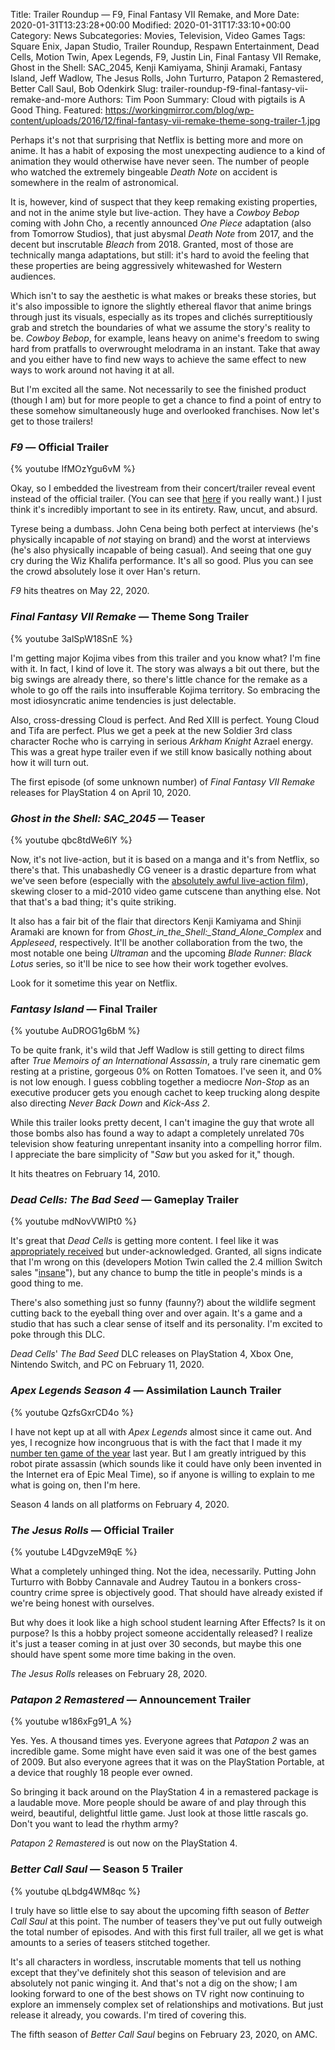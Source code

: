 Title: Trailer Roundup — F9, Final Fantasy VII Remake, and More
Date: 2020-01-31T13:23:28+00:00
Modified: 2020-01-31T17:33:10+00:00
Category: News
Subcategories: Movies, Television, Video Games
Tags: Square Enix, Japan Studio, Trailer Roundup, Respawn Entertainment, Dead Cells, Motion Twin, Apex Legends, F9, Justin Lin, Final Fantasy VII Remake, Ghost in the Shell: SAC_2045, Kenji Kamiyama, Shinji Aramaki, Fantasy Island, Jeff Wadlow, The Jesus Rolls, John Turturro, Patapon 2 Remastered, Better Call Saul, Bob Odenkirk
Slug: trailer-roundup-f9-final-fantasy-vii-remake-and-more
Authors: Tim Poon
Summary: Cloud with pigtails is A Good Thing.
Featured: https://workingmirror.com/blog/wp-content/uploads/2016/12/final-fantasy-vii-remake-theme-song-trailer-1.jpg

Perhaps it's not that surprising that Netflix is betting more and more on anime. It has a habit of exposing the most unexpecting audience to a kind of animation they would otherwise have never seen. The number of people who watched the extremely bingeable *Death Note* on accident is somewhere in the realm of astronomical.

It is, however, kind of suspect that they keep remaking existing properties, and not in the anime style but live-action. They have a *Cowboy Bebop* coming with John Cho, a recently announced *One Piece* adaptation (also from Tomorrow Studios), that just abysmal *Death Note* from 2017, and the decent but inscrutable *Bleach* from 2018. Granted, most of those are technically manga adaptations, but still: it's hard to avoid the feeling that these properties are being aggressively whitewashed for Western audiences.

Which isn't to say the aesthetic is what makes or breaks these stories, but it's also impossible to ignore the slightly ethereal flavor that anime brings through just its visuals, especially as its tropes and clichés surreptitiously grab and stretch the boundaries of what we assume the story's reality to be. *Cowboy Bebop*, for example, leans heavy on anime's freedom to swing hard from pratfalls to overwrought melodrama in an instant. Take that away and you either have to find new ways to achieve the same effect to new ways to work around not having it at all.

But I'm excited all the same. Not necessarily to see the finished product (though I am) but for more people to get a chance to find a point of entry to these somehow simultaneously huge and overlooked franchises. Now let's get to those trailers!

### *F9* — Official Trailer

{% youtube IfMOzYgu6vM %}

Okay, so I embedded the livestream from their concert/trailer reveal event instead of the official trailer. (You can see that [here](https://www.youtube.com/watch?v=aSiDu3Ywi8E) if you really want.) I just think it's incredibly important to see in its entirety. Raw, uncut, and absurd.

Tyrese being a dumbass. John Cena being both perfect at interviews (he's physically incapable of *not* staying on brand) and the worst at interviews (he's also physically incapable of being casual). And seeing that one guy cry during the Wiz Khalifa performance. It's all so good. Plus you can see the crowd absolutely lose it over Han's return.

*F9* hits theatres on May 22, 2020.

### *Final Fantasy VII Remake* — Theme Song Trailer

{% youtube 3alSpW18SnE %}

I'm getting major Kojima vibes from this trailer and you know what? I'm fine with it. In fact, I kind of love it. The story was always a bit out there, but the big swings are already there, so there's little chance for the remake as a whole to go off the rails into insufferable Kojima territory. So embracing the most idiosyncratic anime tendencies is just delectable.

Also, cross-dressing Cloud is perfect. And Red XIII is perfect. Young Cloud and Tifa are perfect. Plus we get a peek at the new Soldier 3rd class character Roche who is carrying in serious *Arkham Knight* Azrael energy. This was a great hype trailer even if we still know basically nothing about how it will turn out.

The first episode (of some unknown number) of *Final Fantasy VII Remake* releases for PlayStation 4 on April 10, 2020.

### *Ghost in the Shell: SAC_2045* — Teaser

{% youtube qbc8tdWe6lY %}

Now, it's not live-action, but it is based on a manga and it's from Netflix, so there's that. This unabashedly CG veneer is a drastic departure from what we've seen before (especially with the [absolutely awful live-action film](https://workingmirror.com/2017/03/31/ghost-in-the-shell-review/)), skewing closer to a mid-2010 video game cutscene than anything else. Not that that's a bad thing; it's quite striking.

It also has a fair bit of the flair that directors Kenji Kamiyama and Shinji Aramaki are known for from *Ghost_in_the_Shell:_Stand_Alone_Complex* and *Appleseed*, respectively. It'll be another collaboration from the two, the most notable one being *Ultraman* and the upcoming *Blade Runner: Black Lotus* series, so it'll be nice to see how their work together evolves.

Look for it sometime this year on Netflix.

### *Fantasy Island* — Final Trailer

{% youtube AuDROG1g6bM %}

To be quite frank, it's wild that Jeff Wadlow is still getting to direct films after *True Memoirs of an International Assassin*, a truly rare cinematic gem resting at a pristine, gorgeous 0% on Rotten Tomatoes. I've seen it, and 0% is not low enough. I guess cobbling together a mediocre *Non-Stop* as an executive producer gets you enough cachet to keep trucking along despite also directing *Never Back Down* and *Kick-Ass 2*.

While this trailer looks pretty decent, I can't imagine the guy that wrote all those bombs also has found a way to adapt a completely unrelated 70s television show featuring unrepentant insanity into a compelling horror film. I appreciate the bare simplicity of "*Saw* but you asked for it," though.

It hits theatres on February 14, 2010.

### *Dead Cells: The Bad Seed* — Gameplay Trailer

{% youtube mdNovVWIPt0 %}

It's great that *Dead Cells* is getting more content. I feel like it was [appropriately received](https://workingmirror.com/2017/05/24/you-should-probably-play-dead-cells/) but under-acknowledged. Granted, all signs indicate that I'm wrong on this (developers Motion Twin called the 2.4 million Switch sales "[insane](https://www.gamasutra.com/view/news/351027/Dead_Cells_crosses_24_million_sales_thanks_to_ridiculous_performance_on_Switch.php)"), but any chance to bump the title in people's minds is a good thing to me.

There's also something just so funny (faunny?) about the wildlife segment cutting back to the eyeball thing over and over again. It's a game and a studio that has such a clear sense of itself and its personality. I'm excited to poke through this DLC.

*Dead Cells*' *The Bad Seed* DLC releases on PlayStation 4, Xbox One, Nintendo Switch, and PC on February 11, 2020.

### *Apex Legends Season 4* — Assimilation Launch Trailer

{% youtube QzfsGxrCD4o %}

I have not kept up at all with *Apex Legends* almost since it came out. And yes, I recognize how incongruous that is with the fact that I made it my [number ten game of the year](https://workingmirror.com/2019/12/18/the-year-in-review-10-apex-legends/) last year. But I am greatly intrigued by this robot pirate assassin (which sounds like it could have only been invented in the Internet era of Epic Meal Time), so if anyone is willing to explain to me what is going on, then I'm here.

Season 4 lands on all platforms on February 4, 2020.

### *The Jesus Rolls* — Official Trailer

{% youtube L4DgvzeM9qE %}

What a completely unhinged thing. Not the idea, necessarily. Putting John Turturro with Bobby Cannavale and Audrey Tautou in a bonkers cross-country crime spree is objectively good. That should have already existed if we're being honest with ourselves.

But why does it look like a high school student learning After Effects? Is it on purpose? Is this a hobby project someone accidentally released? I realize it's just a teaser coming in at just over 30 seconds, but maybe this one should have spent some more time baking in the oven.

*The Jesus Rolls* releases on February 28, 2020.

### *Patapon 2 Remastered* — Announcement Trailer

{% youtube w186xFg91_A %}

Yes. Yes. A thousand times yes. Everyone agrees that *Patapon 2* was an incredible game. Some might have even said it was one of the best games of 2009. But also everyone agrees that it was on the PlayStation Portable, at a device that roughly 18 people ever owned.

So bringing it back around on the PlayStation 4 in a remastered package is a laudable move. More people should be aware of and play through this weird, beautiful, delightful little game. Just look at those little rascals go. Don't you want to lead the rhythm army?

*Patapon 2 Remastered* is out now on the PlayStation 4.

### *Better Call Saul* — Season 5 Trailer

{% youtube qLbdg4WM8qc %}

I truly have so little else to say about the upcoming fifth season of *Better Call Saul* at this point. The number of teasers they've put out fully outweigh the total number of episodes. And with this first full trailer, all we get is what amounts to a series of teasers stitched together.

It's all characters in wordless, inscrutable moments that tell us nothing except that they've definitely shot this season of television and are absolutely not panic winging it. And that's not a dig on the show; I am looking forward to one of the best shows on TV right now continuing to explore an immensely complex set of relationships and motivations. But just release it already, you cowards. I'm tired of covering this.

The fifth season of *Better Call Saul* begins on February 23, 2020, on AMC.

